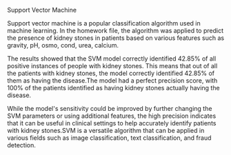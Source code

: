 Support Vector Machine

Support vector machine is a popular classification algorithm used in machine learning. In the homework file, the algorithm was applied to predict the presence of kidney stones in patients based on various features such as gravity, pH, osmo, cond, urea, calcium.

The results showed that the SVM model correctly identified 42.85% of all positive instances of people with kidney stones. This means that out of all the patients with kidney stones, the model correctly identified 42.85% of them as having the disease.The model had a perfect precision score, with 100% of the patients identified as having kidney stones actually having the disease.

While the model's sensitivity could be improved by further changing the SVM parameters or using additional features, the high precision indicates that it can be useful in clinical settings to help accurately identify patients with kidney stones.SVM is a versatile algorithm that can be applied in various fields such as image classification, text classification, and fraud detection.
